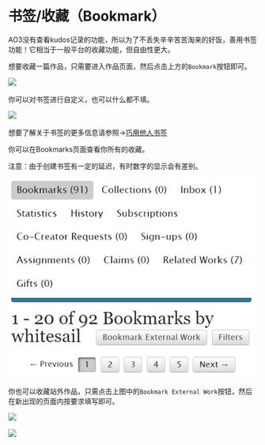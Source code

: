 # 书签/收藏（Bookmark）

AO3没有查看kudos记录的功能，所以为了不丢失辛辛苦苦淘来的好饭，善用书签功能！它相当于一般平台的收藏功能，但自由性更大。

想要收藏一篇作品，只需要进入作品页面，然后点击上方的`Bookmark`按钮即可。

![](../.gitbook/assets/Screenshot\_20230324\_113539.jpg)

你可以对书签进行自定义，也可以什么都不填。

![](../.gitbook/assets/MTXX\_MH20230324\_215306266.jpg)

想要了解关于书签的更多信息请参照→[巧用他人书签](../ru-he-chi-fan-chu-ji-ban/qiao-yong-ta-ren-shu-qian.md)

你可以在Bookmarks页面查看你所有的收藏。

注意：由于创建书签有一定的延迟，有时数字的显示会有差别。

![](<../.gitbook/assets/image (1).png>)

你也可以收藏站外作品，只需点击上图中的`Bookmark External Work`按钮，然后在新出现的页面内按要求填写即可。

![](../.gitbook/assets/MTXX\_MH20230324\_220250737.jpg)

![](../.gitbook/assets/MTXX\_MH20230324\_220454425.jpg)
